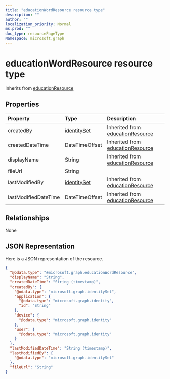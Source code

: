 ```yaml
---
title: "educationWordResource resource type"
description: ""
author: ""
localization_priority: Normal
ms.prod: ""
doc_type: resourcePageType
Namespace: microsoft.graph
---
```



# educationWordResource resource type




Inherits from [educationResource](../resources/educationResource.md)

## Properties
|Property|Type|Description|
|:---|:---|:---|
|createdBy|[identitySet](../resources/identitySet.md)| Inherited from [educationResource](../resources/educationResource.md)|
|createdDateTime|DateTimeOffset| Inherited from [educationResource](../resources/educationResource.md)|
|displayName|String| Inherited from [educationResource](../resources/educationResource.md)|
|fileUrl|String||
|lastModifiedBy|[identitySet](../resources/identitySet.md)| Inherited from [educationResource](../resources/educationResource.md)|
|lastModifiedDateTime|DateTimeOffset| Inherited from [educationResource](../resources/educationResource.md)|

## Relationships
None

## JSON Representation
Here is a JSON representation of the resource.
<!-- {
  "blockType": "resource",
  "@odata.type": "microsoft.graph.educationWordResource"
}
-->
``` json
{
  "@odata.type": "#microsoft.graph.educationWordResource",
  "displayName": "String",
  "createdDateTime": "String (timestamp)",
  "createdBy": {
    "@odata.type": "microsoft.graph.identitySet",
    "application": {
      "@odata.type": "microsoft.graph.identity",
      "id": "String"
    },
    "device": {
      "@odata.type": "microsoft.graph.identity"
    },
    "user": {
      "@odata.type": "microsoft.graph.identity"
    }
  },
  "lastModifiedDateTime": "String (timestamp)",
  "lastModifiedBy": {
    "@odata.type": "microsoft.graph.identitySet"
  },
  "fileUrl": "String"
}
```

